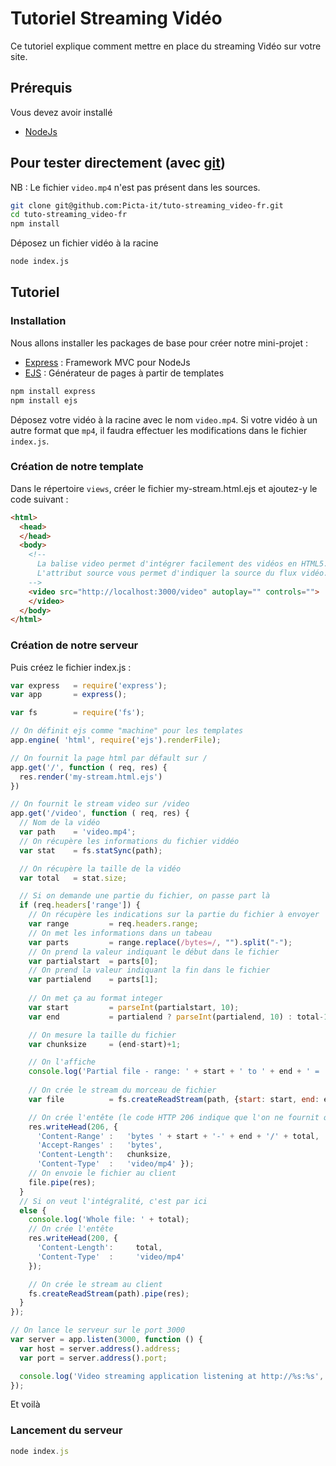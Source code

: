 # Tutoriel Streaming Vidéo

Ce tutoriel explique comment mettre en place du streaming Vidéo sur votre site.

## Prérequis

Vous devez avoir installé
* [NodeJs](http://www.nodejs.org/)

## Pour tester directement (avec [git](http://git-scm.com/))

NB : Le fichier `video.mp4` n'est pas présent dans les sources.

```bash
git clone git@github.com:Picta-it/tuto-streaming_video-fr.git
cd tuto-streaming_video-fr
npm install
```

Déposez un fichier vidéo à la racine

```bash
node index.js
```

## Tutoriel

### Installation

Nous allons installer les packages de base pour créer notre mini-projet :
* [Express](http://expressjs.com/) : Framework MVC pour NodeJs
* [EJS](https://github.com/tj/ejs) : Générateur de pages à partir de templates

```bash
npm install express
npm install ejs
```

Déposez votre vidéo à la racine avec le nom `video.mp4`. Si votre vidéo à un autre format que `mp4`, il faudra effectuer les modifications dans le fichier `index.js`.

### Création de notre template

Dans le répertoire `views`, créer le fichier my-stream.html.ejs et ajoutez-y le code suivant :

```html
<html>
  <head>
  </head>
  <body>
    <!--
      La balise video permet d'intégrer facilement des vidéos en HTML5.
      L'attribut source vous permet d'indiquer la source du flux vidéo.
    -->
    <video src="http://localhost:3000/video" autoplay="" controls="">
    </video>
  </body>
</html>
```

### Création de notre serveur

Puis créez le fichier index.js :

```Javascript
var express   = require('express');
var app       = express();

var fs        = require('fs');

// On définit ejs comme "machine" pour les templates
app.engine( 'html', require('ejs').renderFile);

// On fournit la page html par défault sur /
app.get('/', function ( req, res) {
  res.render('my-stream.html.ejs')
})

// On fournit le stream video sur /video
app.get('/video', function ( req, res) {
  // Nom de la vidéo
  var path    = 'video.mp4';
  // On récupère les informations du fichier viddéo
  var stat    = fs.statSync(path);

  // On récupère la taille de la vidéo
  var total   = stat.size;

  // Si on demande une partie du fichier, on passe part là
  if (req.headers['range']) {
    // On récupère les indications sur la partie du fichier à envoyer
    var range         = req.headers.range;
    // On met les informations dans un tabeau
    var parts         = range.replace(/bytes=/, "").split("-");
    // On prend la valeur indiquant le début dans le fichier
    var partialstart  = parts[0];
    // On prend la valeur indiquant la fin dans le fichier
    var partialend    = parts[1];
  
    // On met ça au format integer
    var start         = parseInt(partialstart, 10);
    var end           = partialend ? parseInt(partialend, 10) : total-1;

    // On mesure la taille du fichier
    var chunksize     = (end-start)+1;

    // On l'affiche
    console.log('Partial file - range: ' + start + ' to ' + end + ' = ' + chunksize);
  
    // On crée le stream du morceau de fichier
    var file          = fs.createReadStream(path, {start: start, end: end});

    // On crée l'entête (le code HTTP 206 indique que l'on ne fournit qu'une partie du fichier)
    res.writeHead(206, {
      'Content-Range' :   'bytes ' + start + '-' + end + '/' + total,
      'Accept-Ranges' :   'bytes',
      'Content-Length':   chunksize,
      'Content-Type'  :   'video/mp4' }); 
    // On envoie le fichier au client
    file.pipe(res);
  }
  // Si on veut l'intégralité, c'est par ici
  else {
    console.log('Whole file: ' + total);
    // On crée l'entête
    res.writeHead(200, { 
      'Content-Length':     total,
      'Content-Type'  :     'video/mp4'
    }); 

    // On crée le stream au client
    fs.createReadStream(path).pipe(res);
  }   
});

// On lance le serveur sur le port 3000
var server = app.listen(3000, function () {
  var host = server.address().address;
  var port = server.address().port;

  console.log('Video streaming application listening at http://%s:%s', host, port);
});
```

Et voilà

### Lancement du serveur

```Javascript
node index.js
```
